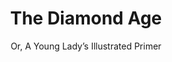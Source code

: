 ---
title: "The Diamond Age"
slug: "the-diamond-age"
subtitle: "Or, A Young Lady’s Illustrated Primer"
publisher: "Bantam Spectra"
published: "1995"
asin: "0553380966"
authors: 
  - neal-stephenson
started: "2016-01-05"
start_year: "2016"
finished: "2016-01-22"
---